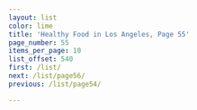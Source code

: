 ```yaml
---
layout: list
color: lime
title: 'Healthy Food in Los Angeles, Page 55'
page_number: 55
items_per_page: 10
list_offset: 540
first: /list/
next: /list/page56/
previous: /list/page54/

---
```


